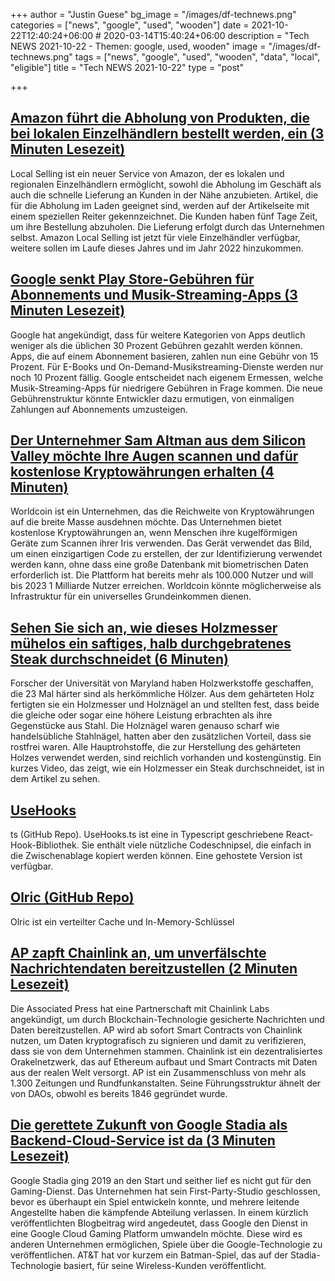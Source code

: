 +++
author = "Justin Guese"
bg_image = "/images/df-technews.png"
categories = ["news", "google", "used", "wooden"]
date = 2021-10-22T12:40:24+06:00 # 2020-03-14T15:40:24+06:00
description = "Tech NEWS 2021-10-22 - Themen: google, used, wooden"
image = "/images/df-technews.png"
tags = ["news", "google", "used", "wooden", "data", "local", "eligible"]
title = "Tech NEWS 2021-10-22"
type = "post"

+++

## [Amazon führt die Abholung von Produkten, die bei lokalen Einzelhändlern bestellt werden, ein (3 Minuten Lesezeit)](https://techcrunch.com/2021/10/21/amazon-rolls-out-in-store-pickup-for-products-ordered-from-local-retailers/)

 Local Selling ist ein neuer Service von Amazon, der es lokalen und regionalen Einzelhändlern ermöglicht, sowohl die Abholung im Geschäft als auch die schnelle Lieferung an Kunden in der Nähe anzubieten. Artikel, die für die Abholung im Laden geeignet sind, werden auf der Artikelseite mit einem speziellen Reiter gekennzeichnet. Die Kunden haben fünf Tage Zeit, um ihre Bestellung abzuholen. Die Lieferung erfolgt durch das Unternehmen selbst. Amazon Local Selling ist jetzt für viele Einzelhändler verfügbar, weitere sollen im Laufe dieses Jahres und im Jahr 2022 hinzukommen.

## [Google senkt Play Store-Gebühren für Abonnements und Musik-Streaming-Apps (3 Minuten Lesezeit)](https://www.theverge.com/2021/10/21/22738370/google-play-cut-music-streaming-apps-10-percent-regulation?scrolla=5eb6d68b7fedc32c19ef33b4)

 Google hat angekündigt, dass für weitere Kategorien von Apps deutlich weniger als die üblichen 30 Prozent Gebühren gezahlt werden können. Apps, die auf einem Abonnement basieren, zahlen nun eine Gebühr von 15 Prozent. Für E-Books und On-Demand-Musikstreaming-Dienste werden nur noch 10 Prozent fällig. Google entscheidet nach eigenem Ermessen, welche Musik-Streaming-Apps für niedrigere Gebühren in Frage kommen. Die neue Gebührenstruktur könnte Entwickler dazu ermutigen, von einmaligen Zahlungen auf Abonnements umzusteigen.

## [Der Unternehmer Sam Altman aus dem Silicon Valley möchte Ihre Augen scannen und dafür kostenlose Kryptowährungen erhalten (4 Minuten)](https://www.cnbc.com/2021/10/21/sam-altmans-worldcoin-wants-to-scan-your-eyes-in-exchange-for-crypto.html)

 Worldcoin ist ein Unternehmen, das die Reichweite von Kryptowährungen auf die breite Masse ausdehnen möchte. Das Unternehmen bietet kostenlose Kryptowährungen an, wenn Menschen ihre kugelförmigen Geräte zum Scannen ihrer Iris verwenden. Das Gerät verwendet das Bild, um einen einzigartigen Code zu erstellen, der zur Identifizierung verwendet werden kann, ohne dass eine große Datenbank mit biometrischen Daten erforderlich ist. Die Plattform hat bereits mehr als 100.000 Nutzer und will bis 2023 1 Milliarde Nutzer erreichen. Worldcoin könnte möglicherweise als Infrastruktur für ein universelles Grundeinkommen dienen.

## [Sehen Sie sich an, wie dieses Holzmesser mühelos ein saftiges, halb durchgebratenes Steak durchschneidet (6 Minuten)](https://arstechnica.com/science/2021/10/watch-this-wooden-knife-cut-effortlessly-through-juicy-medium-well-done-steak/)

 Forscher der Universität von Maryland haben Holzwerkstoffe geschaffen, die 23 Mal härter sind als herkömmliche Hölzer. Aus dem gehärteten Holz fertigten sie ein Holzmesser und Holznägel an und stellten fest, dass beide die gleiche oder sogar eine höhere Leistung erbrachten als ihre Gegenstücke aus Stahl. Die Holznägel waren genauso scharf wie handelsübliche Stahlnägel, hatten aber den zusätzlichen Vorteil, dass sie rostfrei waren. Alle Hauptrohstoffe, die zur Herstellung des gehärteten Holzes verwendet werden, sind reichlich vorhanden und kostengünstig. Ein kurzes Video, das zeigt, wie ein Holzmesser ein Steak durchschneidet, ist in dem Artikel zu sehen.

## [UseHooks](https://github.com/juliencrn/usehooks.ts)

ts (GitHub Repo). UseHooks.ts ist eine in Typescript geschriebene React-Hook-Bibliothek. Sie enthält viele nützliche Codeschnipsel, die einfach in die Zwischenablage kopiert werden können. Eine gehostete Version ist verfügbar.

## [Olric (GitHub Repo)](https://github.com/buraksezer/olric)

 Olric ist ein verteilter Cache und In-Memory-Schlüssel

## [AP zapft Chainlink an, um unverfälschte Nachrichtendaten bereitzustellen (2 Minuten Lesezeit)](https://decrypt.co/83867/associated-press-ap-chainlink-news-data)

 Die Associated Press hat eine Partnerschaft mit Chainlink Labs angekündigt, um durch Blockchain-Technologie gesicherte Nachrichten und Daten bereitzustellen. AP wird ab sofort Smart Contracts von Chainlink nutzen, um Daten kryptografisch zu signieren und damit zu verifizieren, dass sie von dem Unternehmen stammen. Chainlink ist ein dezentralisiertes Orakelnetzwerk, das auf Ethereum aufbaut und Smart Contracts mit Daten aus der realen Welt versorgt. AP ist ein Zusammenschluss von mehr als 1.300 Zeitungen und Rundfunkanstalten. Seine Führungsstruktur ähnelt der von DAOs, obwohl es bereits 1846 gegründet wurde.

## [Die gerettete Zukunft von Google Stadia als Backend-Cloud-Service ist da (3 Minuten Lesezeit)](https://arstechnica.com/gadgets/2021/10/google-stadias-salvaged-future-as-a-back-end-cloud-service-is-here/)

 Google Stadia ging 2019 an den Start und seither lief es nicht gut für den Gaming-Dienst. Das Unternehmen hat sein First-Party-Studio geschlossen, bevor es überhaupt ein Spiel entwickeln konnte, und mehrere leitende Angestellte haben die kämpfende Abteilung verlassen. In einem kürzlich veröffentlichten Blogbeitrag wird angedeutet, dass Google den Dienst in eine Google Cloud Gaming Platform umwandeln möchte. Diese wird es anderen Unternehmen ermöglichen, Spiele über die Google-Technologie zu veröffentlichen. AT&T hat vor kurzem ein Batman-Spiel, das auf der Stadia-Technologie basiert, für seine Wireless-Kunden veröffentlicht.

